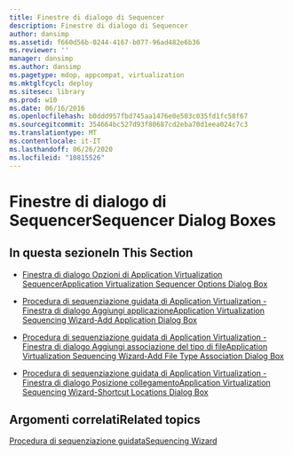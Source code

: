 ```yaml
---
title: Finestre di dialogo di Sequencer
description: Finestre di dialogo di Sequencer
author: dansimp
ms.assetid: f660d56b-0244-4167-b077-96ad482e6b36
ms.reviewer: ''
manager: dansimp
ms.author: dansimp
ms.pagetype: mdop, appcompat, virtualization
ms.mktglfcycl: deploy
ms.sitesec: library
ms.prod: w10
ms.date: 06/16/2016
ms.openlocfilehash: b0ddd957fbd745aa1476e0e503c035fd1fc58f67
ms.sourcegitcommit: 354664bc527d93f80687cd2eba70d1eea024c7c3
ms.translationtype: MT
ms.contentlocale: it-IT
ms.lasthandoff: 06/26/2020
ms.locfileid: "10815526"
---
```

# <span data-ttu-id="372c2-103">Finestre di dialogo di Sequencer</span><span class="sxs-lookup"><span data-stu-id="372c2-103">Sequencer Dialog Boxes</span></span>


## <span data-ttu-id="372c2-104">In questa sezione</span><span class="sxs-lookup"><span data-stu-id="372c2-104">In This Section</span></span>


-   [<span data-ttu-id="372c2-105">Finestra di dialogo Opzioni di Application Virtualization Sequencer</span><span class="sxs-lookup"><span data-stu-id="372c2-105">Application Virtualization Sequencer Options Dialog Box</span></span>](application-virtualization-sequencer-options-dialog-box.md)

-   [<span data-ttu-id="372c2-106">Procedura di sequenziazione guidata di Application Virtualization - Finestra di dialogo Aggiungi applicazione</span><span class="sxs-lookup"><span data-stu-id="372c2-106">Application Virtualization Sequencing Wizard-Add Application Dialog Box</span></span>](application-virtualization-sequencing-wizard-add-application-dialog-box.md)

-   [<span data-ttu-id="372c2-107">Procedura di sequenziazione guidata di Application Virtualization - Finestra di dialogo Aggiungi associazione del tipo di file</span><span class="sxs-lookup"><span data-stu-id="372c2-107">Application Virtualization Sequencing Wizard-Add File Type Association Dialog Box</span></span>](application-virtualization-sequencing-wizard-add-file-type-association-dialog-box.md)

-   [<span data-ttu-id="372c2-108">Procedura di sequenziazione guidata di Application Virtualization - Finestra di dialogo Posizione collegamento</span><span class="sxs-lookup"><span data-stu-id="372c2-108">Application Virtualization Sequencing Wizard-Shortcut Locations Dialog Box</span></span>](application-virtualization-sequencing-wizard-shortcut-locations-dialog-box.md)

## <span data-ttu-id="372c2-109">Argomenti correlati</span><span class="sxs-lookup"><span data-stu-id="372c2-109">Related topics</span></span>


[<span data-ttu-id="372c2-110">Procedura di sequenziazione guidata</span><span class="sxs-lookup"><span data-stu-id="372c2-110">Sequencing Wizard</span></span>](sequencing-wizard.md)

 

 





